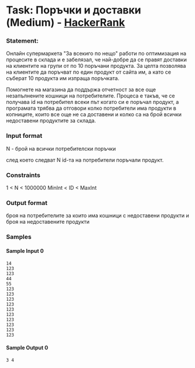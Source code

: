 # Task: Поръчки и доставки (Medium) - [HackerRank](<https://www.hackerrank.com/contests/sda-2020-2021-test8-immwjff/challenges/1-140/problem>)


### Statement:

Онлайн супермаркета "За всекиго по нещо" работи по оптимизация на процесите в склада и е забелязал, че най-добре да се правят доставки на клиентите на групи от по 10 поръчани продукта. За целта позволява на клиентите да поръчват по един продукт от сайта им, а като се съберат 10 продукта им изпраща поръчката.

Помогнете на магазина да поддържа отчетност за все още незапълнените кошници на потребителите. Процеса е такъв, че се получава id на потребител всеки път когато си е поръчал продукт, а програмата трябва да отговори колко потребители има продукти в копниците, които все още не са доставени и колко са на брой всички недоставени продуктите за склада.


### Input format

N - брой на всички потребителски поръчки 

след което следват N id-та на потребители поръчали продукт.


### Constraints

1 &lt; N &lt; 1000000
MinInt &lt; ID &lt; MaxInt

### Output format

броя на потребителите за които има кошници с недоставени продукти и броя на недоставените продукти


### Samples


#### Sample Input 0
```
14
123
123
44
55
123
123
123
123
123
123
123
123
123
123
```

#### Sample Output 0
```
3 4
```
